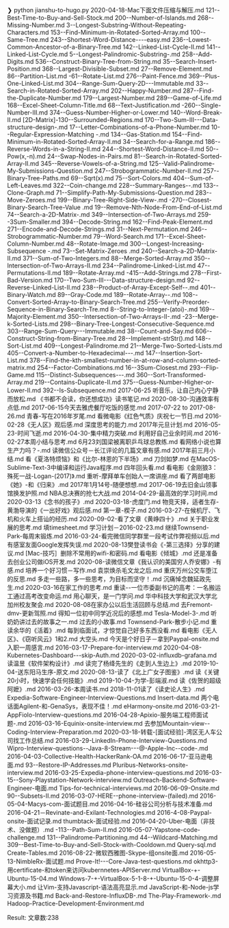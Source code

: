 ❯ python jianshu-to-hugo.py
2020-04-18-Mac下面文件压缩与解压.md
121--Best-Time-to-Buy-and-Sell-Stock.md
200--Number-of-Islands.md
268--Missing-Number.md
3--Longest-Substring-Without-Repeating-Characters.md
153--Find-Minimum-in-Rotated-Sorted-Array.md
100--Same-Tree.md
243--Shortest-Word-Distance----easy.md
236--Lowest-Common-Ancestor-of-a-Binary-Tree.md
142--Linked-List-Cycle-II.md
141--Linked-List-Cycle.md
5--Longest-Palindromic-Substring-.md
258--Add-Digits.md
536--Construct-Binary-Tree-from-String.md
35--Search-Insert-Position.md
368--Largest-Divisible-Subset.md
27--Remove-Element.md
86--Partition-List.md
-61--Rotate-List.md
276--Paint-Fence.md
369--Plus-One-Linked-List.md
304--Range-Sum-Query-2D---Immutable.md
33--Search-in-Rotated-Sorted-Array.md
202--Happy-Number.md
287--Find-the-Duplicate-Number.md
179--Largest-Number.md
289--Game-of-Life.md
168--Excel-Sheet-Column-Title.md
68--Text-Justification.md
-260--Single-Number-III.md
374--Guess-Number-Higher-or-Lower.md
140--Word-Break-II.md
[2D-Matrix]-130--Surrounded-Regions.md
170--Two-Sum-III---Data-structure-design-.md
17--Letter-Combinations-of-a-Phone-Number.md
10--Regular-Expression-Matching -.md
134--Gas-Station.md
154--Find-Minimum-in-Rotated-Sorted-Array-II.md
34--Search-for-a-Range.md
186--Reverse-Words-in-a-String-II.md
244--Shortest-Word-Distance-II.md
50--Pow(x,-n).md
24--Swap-Nodes-in-Pairs.md
81--Search-in-Rotated-Sorted-Array-II.md
345--Reverse-Vowels-of-a-String.md
125--Valid-Palindrome-My-Submissions-Question.md
247--Strobogrammatic-Number-II.md
257--Binary-Tree-Paths.md
69--Sqrt(x).md
75--Sort-Colors.md
404--Sum-of-Left-Leaves.md
322--Coin-change.md
228--Summary-Ranges--.md
133--Clone-Graph.md
71--Simplify-Path-My-Submissions-Question.md
283--Move-Zeroes.md
199--Binary-Tree-Right-Side-View-.md
-270--Closest-Binary-Search-Tree-Value .md
19--Remove-Nth-Node-From-End-of-List.md
74--Search-a-2D-Matrix-.md
349--Intersection-of-Two-Arrays.md
259--3Sum-Smaller.md
394--Decode-String.md
162--Find-Peak-Element.md
271--Encode-and-Decode-Strings.md
31--Next-Permutation.md
246--Strobogrammatic-Number.md
79--Word-Search.md
171--Excel-Sheet-Column-Number.md
48--Rotate-Image.md
300--Longest-Increasing-Subsequence -.md
73--Set-Matrix-Zeroes .md
240--Search-a-2D-Matrix-II.md
371--Sum-of-Two-Integers.md
88--Merge-Sorted-Array.md
350--Intersection-of-Two-Arrays-II.md
234--Palindrome-Linked-List.md
47--Permutations-II.md
189--Rotate-Array.md
-415--Add-Strings.md
278--First-Bad-Version.md
170--Two-Sum-III---Data-structure-design.md
92--Reverse-Linked-List-II.md
238--Product-of-Array-Except-Self--.md
401--Binary-Watch.md
89--Gray-Code.md
189--Rotate-Array--.md
108--Convert-Sorted-Array-to-Binary-Search-Tree.md
255--Verify-Preorder-Sequence-in-Binary-Search-Tre.md
8--String-to-Integer-(atoi)-.md
169--Majority-Element.md
350--Intersection-of-Two-Arrays-II-.md
-23--Merge-k-Sorted-Lists.md
298--Binary-Tree-Longest-Consecutive-Sequence.md
303--Range-Sum-Query---Immutable.md
38--Count-and-Say.md
606--Construct-String-from-Binary-Tree.md
28--Implement-strStr().md
148--Sort-List.md
409--Longest-Palindrome.md
21--Merge-Two-Sorted-Lists.md
405--Convert-a-Number-to-Hexadecimal---.md
147--Insertion-Sort-List.md
378--Find-the-kth-smallest-number-in-at-row-and-column-sorted-matrix.md
254--Factor-Combinations.md
16--3Sum-Closest.md
293--Flip-Game.md
115--Distinct-Subsequences---.md
360--Sort-Transformed-Array.md
219--Contains-Duplicate-II.md
375--Guess-Number-Higher-or-Lower-II.md
392--Is-Subsequence.md
2017-06-25 听音乐，让自己内心宁静而放松.md
《书都不会读，你还想成功》读书笔记.md
2020-08-30-沟通效率有点低.md
2017-06-15今天去雅虎餐厅吃饭的感觉.md
2017-07-22 to 2017-08-26.md
青春-写在2016年岁尾.md
看微电影《红色气质》庆祝七一节日.md
2016-02-28《无人区》观后感.md
深度思考的能力.md
2017年元旦计划.md
2016-05-23-时间飞逝.md
2016-04-30-集中精力突破.md
利用好自己业余时间.md
2016-02-27本周小结与思考.md
6月23刘国梁被离职乒乓球总教练.md
看网络小说也算生产力吗？-.md
读微信公众号－长江评论的几篇文章有感.md
2017年前三月小结.md
看《夏洛特烦恼》和《比尔-林恩的下半场》.md
刀剑如梦.md
在MacOS-Sublime-Text-3中编译和运行Java程序.md
四年回头看.md
看电影《金刚狼3：殊死一战-Logan-(2017)》.md
重听-摩拜单车创始人一席讲座.md
看了两部电影《她》-和《归来》.md
2017年1月14号-随便想想.md
2017-06-19去旧金山领事馆换发护照.md
NBA总决赛的抢七大战.md
2014-04-29-最高效的学习时间.md
2020-03-13《念书的孩子》.md
2020-03-18-虎度门.md
物竞天择，适者生存-黄渤导演的《一出好戏》观后感.md
第一章-楔子.md
2016-03-27-在候机厅、飞机和火车上搭讪的经历.md
2020-09-02-看了文章《黄峥四十》.md
关于职业发展的思考.md
填timesheet.md
学习计划－2016-02-23.md
继续Townsend-Park-每周末锻炼.md
2016-03-24-看完微信同学群里一段考试作弊视频以后.md
有感室友面Google发挥失误.md
2020-08-13樊登读书会《-第三选择》分享的建议.md
[Mac-技巧］删除不常用的wifi-和密码.md
看电影《倾城》.md
还是准备去创业公司做iOS开发.md
2020-08-读微信文章《我认识的美国穷人乔安娜》-有感.md
培养一个好习惯－写作.md
袁崇焕杀毛文龙之后.md
重庆万州公交车堕江的反思.md
多走一些路，多一些思考，为目标而坚守！.md
沉痛悼念魏延政先生.md
2020-03-16在家工作的思考.md
重读--一位市委副书记的高考：一名搬运工通过高考改变命运.md
用心聊天，是一门学问.md
华中科技大学和武汉大学北加州校友聚会.md
2020-08-08在家办公以后生活回顾与总结.md
去Fremont-dmv-更新驾照.md
得知一位初中同学近况后的感想.md
Tesla-Model-3-.md
听奶奶讲过去的故事之一.md
过去的小故事.md
Townsend-Park-散步小记.md
重读余华的《活着》.md
每到临面试，才惊觉自己好多东西没看.md
看电影《无人区》、《窃听风云》1和2.md
大空头.md
今天是个好日子－拿到Paypal-onsite.md
入职一周感言.md
2016-03-17-Prepare-for-interview.md
2020-04-08-Kubernetes-Dashboard---skip-Auth.md
2020-03-02-influxdb-grafana.md
读温昱《软件架构设计》.md
读完了杨绛先生的《走到人生边上》.md
2019-10-04-送东阳马生序-原文.md
2020-08-13-读了《北上广女子图鉴》.md
读《关键20小时，快速学会任何技能》.md
2019-10-04-为学-彭端淑.md
读《佐贺的超级阿嬷》.md
2016-03-26-本周读书.md
2018-11-01读了《读史论人生》.md
Expedia-Software-Engineer-Interview-Questions.md
Insert-data.md
两个电话面Agilent-和-GenaSys，表现不佳！.md
eHarmony-onsite.md
2016-03-21-AppFiolo-Interview-questions.md
2016-04-28-Apixio-服务端工程师面试题-.md
2016-03-16-Equinix-onsite-interview.md
去参加Mountain-view--Coding-Interview-Preparation.md
2020-03-18-转载-[面试经验]-湾区无人车公司找工作总结.md
2016-03-29-LinkedIn-Phone-Interview-Questions.md
Wipro-Interview-questions--Java-8-Stream---@-Apple-Inc--code-.md
2016-04-03-Collective-Health-HackerRank-OA.md
2016-06-17-亚马逊电面.md
93--Restore-IP-Addresses.md
Pluribus-Networks-onsite-interview.md
2016-03-25-Expedia-phone-interview-questions.md
2016-03-15--Sony-Playstation-Network-interview.md
 Outreach-Backend-Software-Engineer-电面.md
Tips-for-technical-interviews.md
2016-06-09-Onsite.md
90--Subsets-II.md
2016-03-07-HERE--phone-interview-(failed).md
2016-05-04-Macys-com-面试题目.md
2016-04-16-硅谷公司分析与技术准备.md
2016-04-21－Revinate-and-Exilant-Technologies.md
2016-4-08-Paypal-onsite-面试记录.md
thumbtack-面试经验.md
2016-04-20-Uber-电面（非技术、没做题）.md
-113--Path-Sum-II.md
2016-05-07-Yapstone-code-challenge.md
131--Palindrome-Partitioning.md
44--Wildcard-Matching.md
309--Best-Time-to-Buy-and-Sell-Stock-with-Cooldown.md
Query-sql.md
Create-Tables.md
2016-08-22-微软西雅图-Skype-组onsite面.md
2016-05-13-NimbleRx-面试题.md
Prove-It!---Core-Java-test-questions.md
okhttp3-用certificate-和token来访问kubernnetes-APIServer.md
VirtualBox-+-Ubuntu-15-04.md
Windows-7-+-VirtualBox-5-1-8-+-Ubuntu-15-0-4-调整屏幕大小.md
让Vim-支持Javascript-语法高亮显示.md
JavaScript-和-Node-js学习资源及书籍.md
Back-and-Restore-InfluxDB-.md
The-Play-Framework-.md
Hadoop-Practice-Development-Environment.md


Result: 文章数:238
